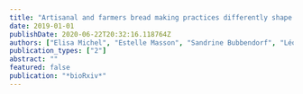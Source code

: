 ```yaml
---
title: "Artisanal and farmers bread making practices differently shape fungal species diversity in French sourdoughs"
date: 2019-01-01
publishDate: 2020-06-22T20:32:16.118764Z
authors: ["Elisa Michel", "Estelle Masson", "Sandrine Bubbendorf", "Léocadie Lapicque", "Judith Legrand", "Stéphane Guézenec", "Thibault Nidelet", "Thérèse Marlin", "Olivier Rué", "Bernard Onno", " others"]
publication_types: ["2"]
abstract: ""
featured: false
publication: "*bioRxiv*"
---
```


